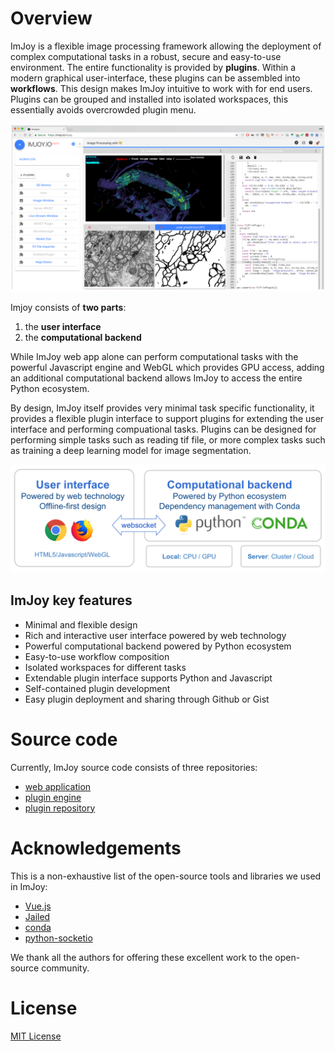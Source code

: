 # Overview

ImJoy is a flexible image processing framework allowing the deployment of complex
computational tasks in a robust, secure and easy-to-use environment. The entire functionality is provided by **plugins**. Within a modern graphical user-interface, these plugins can be assembled into **workflows**. This design makes ImJoy intuitive to work with for end users. Plugins can be grouped and installed into isolated workspaces, this essentially avoids overcrowded plugin menu.

<img src="./asserts/imjoy-screenshot.png" width="600px"></img>

Imjoy consists of **two parts**:
1. the **user interface**
2. the **computational backend**

While ImJoy web app alone can perform computational tasks with the powerful Javascript engine and WebGL which provides GPU access, adding an additional computational backend allows ImJoy to access the entire Python ecosystem.

By design, ImJoy itself provides very minimal task specific functionality, it provides a flexible plugin interface to support plugins for extending the user interface and performing compuational tasks. Plugins can be designed for performing  simple tasks such as reading tif file, or more complex tasks such as training a deep learning model for image segmentation.

<img src="./asserts/imjoy-overview.png" width="800px"></img>

## ImJoy key features
 * Minimal and flexible design
 * Rich and interactive user interface powered by web technology
 * Powerful computational backend powered by Python ecosystem
 * Easy-to-use workflow composition
 * Isolated workspaces for different tasks 
 * Extendable plugin interface supports Python and Javascript
 * Self-contained plugin development
 * Easy plugin deployment and sharing through Github or Gist



# Source code

Currently, ImJoy source code consists of three repositories:
 * [web application](https://github.com/oeway/ImJoy/)
 * [plugin engine](https://github.com/oeway/ImJoy-Python)
 * [plugin repository](https://github.com/oeway/ImJoy-Plugins)

# Acknowledgements

This is a non-exhaustive list of the open-source tools and libraries we used in ImJoy:
 * [Vue.js](https://vuejs.org/)
 * [Jailed](https://github.com/asvd/jailed)
 * [conda](https://conda.io/)
 * [python-socketio](https://github.com/miguelgrinberg/python-socketio)

We thank all the authors for offering these excellent work to the open-source community.

# License

[MIT License](https://github.com/oeway/ImJoy/blob/master/LICENSE)


